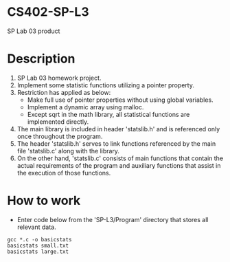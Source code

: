 # CS402-SP-L3
SP Lab 03 product
# Description
1.  SP Lab 03 homework project.
2.  Implement some statistic functions utilizing a pointer property.
3.  Restriction has applied as below:
    * Make full use of pointer properties without using global variables.
    * Implement a dynamic array using malloc.
    * Except sqrt in the math library, all statistical functions are implemented directly.
4. The main library is included in header 'statslib.h' and is referenced only once throughout the program.
5. The header 'statslib.h' serves to link functions referenced by the main file 'statslib.c' along with the library. 
6. On the other hand, 'statslib.c' consists of main functions that contain the actual requirements of the program and auxiliary functions that assist in the execution of those functions.
# How to work
- Enter code below from the 'SP-L3/Program' directory that stores all relevant data.
```
gcc *.c -o basicstats
basicstats small.txt
basicstats large.txt
```
